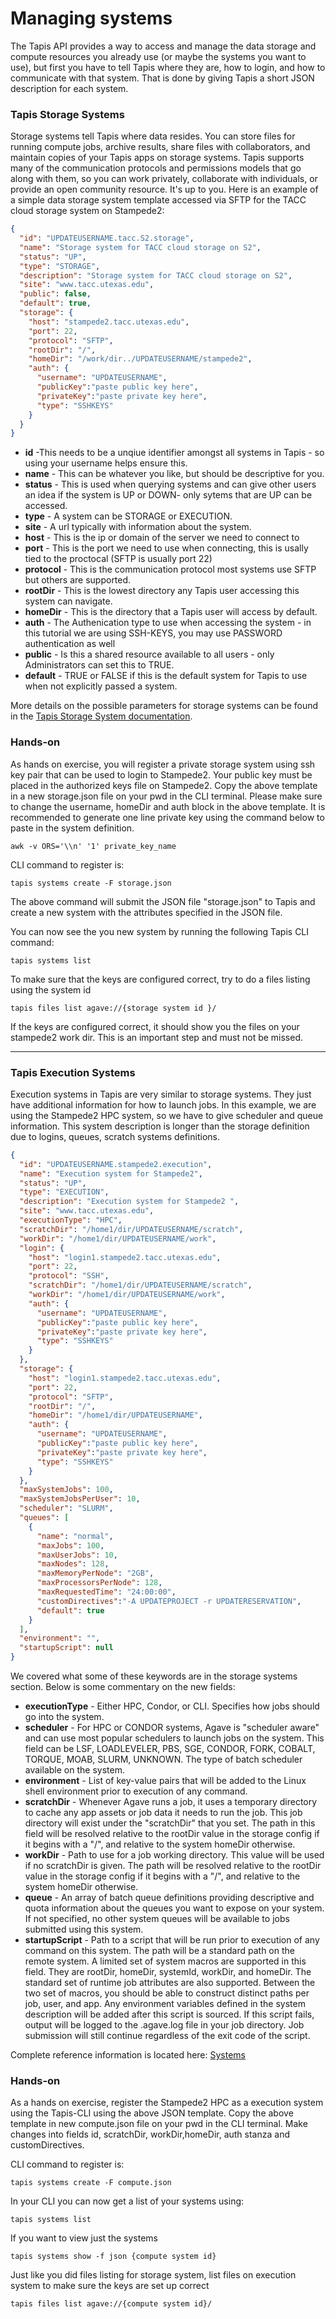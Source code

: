 # Managing systems


The Tapis API provides a way to access and manage the data storage and compute resources you already use (or maybe the systems you want to use), but first you have to tell Tapis where they are, how to login, and how to communicate with that system.  That is done by giving Tapis a short JSON description for each system.  

### Tapis Storage Systems

Storage systems tell Tapis where data resides.  You can store files for running compute jobs, archive results, share files with collaborators, and maintain copies of your Tapis apps on storage systems.  Tapis supports many of the communication protocols and  permissions models that go along with them, so you can work privately, collaborate with individuals, or provide an open community resource.  It's up to you.  Here is an example of a simple data storage system template accessed via SFTP for the TACC cloud storage system on Stampede2:

```json
{
  "id": "UPDATEUSERNAME.tacc.S2.storage",
  "name": "Storage system for TACC cloud storage on S2",
  "status": "UP",
  "type": "STORAGE",
  "description": "Storage system for TACC cloud storage on S2",
  "site": "www.tacc.utexas.edu",
  "public": false,
  "default": true,
  "storage": {
    "host": "stampede2.tacc.utexas.edu",
    "port": 22,
    "protocol": "SFTP",
    "rootDir": "/",
    "homeDir": "/work/dir../UPDATEUSERNAME/stampede2",
    "auth": {
      "username": "UPDATEUSERNAME",
      "publicKey":"paste public key here",
      "privateKey":"paste private key here",
      "type": "SSHKEYS"
    }
  }
}
```

* **id** -This needs to be a unqiue identifier amongst all systems in Tapis - so using your username helps ensure this.
* **name** - This can be whatever you like, but should be descriptive for you.
* **status** - This is used when querying systems and can give other users an idea if the system is UP or DOWN- only sytems that are UP can be accessed.
* **type** - A system can be STORAGE or EXECUTION.
* **site** - A url typically with information about the system.
* **host** -  This is the ip or domain of the server we need to connect to
* **port** -  This is the port we need to use when connecting, this is usally tied to the proctocal (SFTP is usually port 22)
* **protocol** - This is the communication protocol most systems use SFTP but others are supported.
* **rootDir** - This is the lowest directory any Tapis user accessing this system can navigate.
* **homeDir** - This is the directory that a Tapis user will access by default.
* **auth** - The Authenication type to use when accessing the system - in this tutorial we are using SSH-KEYS, you may use PASSWORD authentication as well
* **public** - Is this a shared resource available to all users - only Administrators can set this to TRUE.
* **default** - TRUE or FALSE if this is the default system for Tapis to use when not explicitly passed a system.

More details on the possible parameters for storage systems can be found in the [Tapis Storage System documentation](https://tacc-cloud.readthedocs.io/projects/agave/en/latest/agave/guides/systems/systems-storage.html).

### Hands-on 

As hands on exercise, you will register a private storage system using ssh key pair that can be used to login to Stampede2. Your public key must be placed in the authorized keys file on Stampede2. Copy the above template in a new storage.json file on your pwd in the CLI terminal. Please make sure to change the username, homeDir and auth block in the above template. It is recommended to generate one line private key using the command below to paste in the system definition.

```
awk -v ORS='\\n' '1' private_key_name

```

CLI command to register is:
```
tapis systems create -F storage.json
```

The above command will submit the JSON file "storage.json" to Tapis and create a new system with the attributes specified in the JSON file.

You can now see the you new system by running the following Tapis CLI command:
```
tapis systems list
```
To make sure that the keys are configured correct, try to do a files listing using the system id
```
tapis files list agave://{storage system id }/
```
If the keys are configured correct, it should show you the files on your stampede2 work dir. This is an important step and must not be missed.

---
### Tapis Execution Systems

Execution systems in Tapis are very similar to storage systems.  They just have additional information for how to launch jobs.  In this example, we are using the Stampede2 HPC system, so we have to give scheduler and queue information.  This system description is longer than the storage definition due to logins, queues, scratch systems definitions.

```json
{
  "id": "UPDATEUSERNAME.stampede2.execution",
  "name": "Execution system for Stampede2",
  "status": "UP",
  "type": "EXECUTION",
  "description": "Execution system for Stampede2 ",
  "site": "www.tacc.utexas.edu",
  "executionType": "HPC",
  "scratchDir": "/home1/dir/UPDATEUSERNAME/scratch",
  "workDir": "/home1/dir/UPDATEUSERNAME/work",
  "login": {
    "host": "login1.stampede2.tacc.utexas.edu",
    "port": 22,
    "protocol": "SSH",
    "scratchDir": "/home1/dir/UPDATEUSERNAME/scratch",
    "workDir": "/home1/dir/UPDATEUSERNAME/work",
    "auth": {
      "username": "UPDATEUSERNAME",
      "publicKey":"paste public key here",
      "privateKey":"paste private key here",
      "type": "SSHKEYS"
    }
  },
  "storage": {
    "host": "login1.stampede2.tacc.utexas.edu",
    "port": 22,
    "protocol": "SFTP",
    "rootDir": "/",
    "homeDir": "/home1/dir/UPDATEUSERNAME",
    "auth": {
      "username": "UPDATEUSERNAME",
      "publicKey":"paste public key here",
      "privateKey":"paste private key here",
      "type": "SSHKEYS"
    }
  },
  "maxSystemJobs": 100,
  "maxSystemJobsPerUser": 10,
  "scheduler": "SLURM",
  "queues": [
    {
      "name": "normal",
      "maxJobs": 100,
      "maxUserJobs": 10,
      "maxNodes": 128,
      "maxMemoryPerNode": "2GB",
      "maxProcessorsPerNode": 128,
      "maxRequestedTime": "24:00:00",
      "customDirectives":"-A UPDATEPROJECT -r UPDATERESERVATION",
      "default": true
    }
  ],
  "environment": "",
  "startupScript": null
}
```

We covered what some of these keywords are in the storage systems section.  Below is some commentary on the new fields:

* **executionType** - Either HPC, Condor, or CLI.  Specifies how jobs should go into the system. 
* **scheduler** - For HPC or CONDOR systems, Agave is "scheduler aware" and can use most popular schedulers to launch jobs on the system.  This field can be LSF, LOADLEVELER, PBS, SGE, CONDOR, FORK, COBALT, TORQUE, MOAB, SLURM, UNKNOWN. The type of batch scheduler available on the system.
* **environment** - List of key-value pairs that will be added to the Linux shell environment prior to execution of any command.
* **scratchDir** - Whenever Agave runs a job, it uses a temporary directory to cache any app assets or job data it needs to run the job.  This job directory will exist under the "scratchDir" that you set.  The path in this field will be resolved relative to the rootDir value in the storage config if it begins with a "/", and relative to the system homeDir otherwise.
* **workDir** - Path to use for a job working directory. This value will be used if no scratchDir is given. The path will be resolved relative to the rootDir value in the storage config if it begins with a "/", and relative to the system homeDir otherwise.
* **queue** - An array of batch queue definitions providing descriptive and quota information about the queues you want to expose on your system. If not specified, no other system queues will be available to jobs submitted using this system.
* **startupScript** - Path to a script that will be run prior to execution of any command on this system. The path will be a standard path on the remote system. A limited set of system macros are supported in this field. They are rootDir, homeDir, systemId, workDir, and homeDir. The standard set of runtime job attributes are also supported. Between the two set of macros, you should be able to construct distinct paths per job, user, and app. Any environment variables defined in the system description will be added after this script is sourced. If this script fails, output will be logged to the .agave.log file in your job directory. Job submission will still continue regardless of the exit code of the script.

Complete reference information is located here:
[Systems](https://tacc-cloud.readthedocs.io/projects/agave/en/latest/agave/guides/systems/introduction.html)

### Hands-on 

As a hands on exercise, register the Stampede2 HPC as a execution system using the Tapis-CLI using the above JSON template. Copy the above template in new compute.json file on your pwd in the CLI terminal. Make changes into fields id, scratchDir, workDir,homeDir, auth stanza and customDirectives.  

CLI command to register is:
```
tapis systems create -F compute.json
```

In your CLI you can now get a list of your systems using:
```
tapis systems list

```

If you want to view just the systems 
```
tapis systems show -f json {compute system id}

```
Just like you did files listing for storage system, list files on execution system to make sure the keys are set up correct
```
tapis files list agave://{compute system id}/
```
